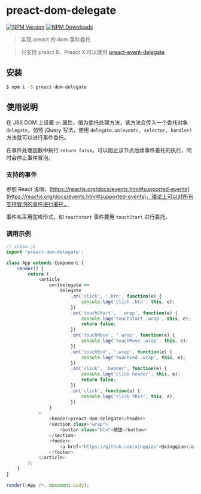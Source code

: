 # preact-dom-delegate

[![NPM Version](https://img.shields.io/npm/v/preact-dom-delegate.svg?style=flat-square)](https://www.npmjs.com/package/preact-dom-delegate)
[![NPM Downloads](https://img.shields.io/npm/dm/preact-dom-delegate.svg?style=flat-square)](https://www.npmjs.com/package/preact-dom-delegate)

> 实现 preact 的 dom 事件委托

> 只支持 preact 8，Preact X 可以使用 [preact-event-delegate](https://www.npmjs.com/package/preact-event-delegate)

## 安装

```bash
$ npm i -S preact-dom-delegate
```

## 使用说明

在 JSX DOM 上设置 `on` 属性，值为委托处理方法，该方法会传入一个委托对象 `delegate`，仿照 jQuery 写法，使用 `delegate.on(events, selector, handler)` 方法就可以进行事件委托。

在事件处理函数中执行 `return false`，可以阻止该节点后续事件委托的执行，同时会停止事件冒泡。

### 支持的事件

参照 React 说明，[https://reactjs.org/docs/events.html#supported-events](https://reactjs.org/docs/events.html#supported-events)，理论上可以对所有支持冒泡的事件进行委托。

事件名采用驼峰形式，如 `touchstart` 事件要用 `touchStart` 进行委托。

### 调用示例

```js
// index.js
import 'preact-dom-delegate';

class App extends Component {
    render() {
        return (
            <article
                on={delegate =>
                    delegate
                        .on('click', '.btn', function(e) {
                            console.log('click .btn', this, e);
                        })
                        .on('touchStart', '.wrap', function(e) {
                            console.log('touchStart .wrap', this, e);
                            return false;
                        })
                        .on('touchMove', '.wrap', function(e) {
                            console.log('touchMove .wrap', this, e);
                        })
                        .on('touchEnd', '.wrap', function(e) {
                            console.log('touchEnd .wrap', this, e);
                        })
                        .on('click', 'header', function(e) {
                            console.log('click header', this, e);
                            return false;
                        })
                        .on('click', function(e) {
                            console.log('click this', this, e);
                        })
                }
            >
                <header>preact-dom-delegate</header>
                <section class="wrap">
                    <button class="btn">按钮</button>
                </section>
                <footer>
                    <a href="https://github.com/xingqiao">@xingqiao</a>
                </footer>
            </article>
        );
    }
}

render(<App />, document.body);
```
